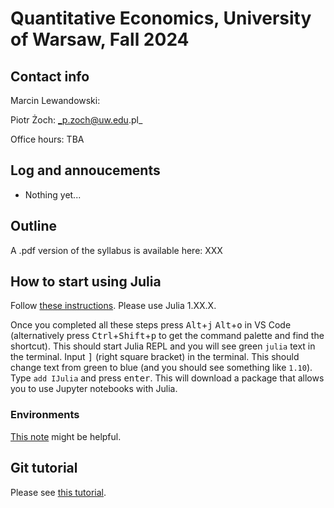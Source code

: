 # Quantitative Economics, University of Warsaw, Fall 2024 
## Contact info
Marcin Lewandowski: 

Piotr Żoch: _p.zoch@uw.edu.pl_

Office hours: TBA

## Log and annoucements 

+ Nothing yet...

## Outline 
A .pdf version of the syllabus is available here: XXX



## How to start using Julia
Follow [these instructions](https://code.visualstudio.com/docs/languages/julia). Please use Julia 1.XX.X.

Once you completed all these steps press <kbd>Alt</kbd>+<kbd>j</kbd> <kbd>Alt</kbd>+<kbd>o</kbd> in VS Code (alternatively press <kbd>Ctrl</kbd>+<kbd>Shift</kbd>+<kbd>p</kbd> to get the command palette and find the shortcut). This should start Julia REPL and you will see green `julia` text in the terminal. Input <kbd>]</kbd> (right square bracket) in the terminal. This should change text from green to blue (and you should see something like `1.10`). Type `add IJulia` and press <kbd>enter</kbd>. This will download a package that allows you to use Jupyter notebooks with Julia.

### Environments
[This note](https://jkrumbiegel.com/pages/2022-08-26-pkg-introduction/) might be helpful.

## Git tutorial 
Please see [this tutorial](https://swcarpentry.github.io/git-novice/).   
